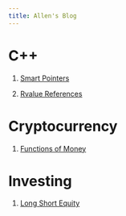 ```yaml
---
title: Allen's Blog
---
```


# C++

1. [Smart Pointers](https://allensun1024.github.io/blogs/2024/04/24/smart-pointers.html)

2. [Rvalue References](https://allensun1024.github.io/blogs/2024/05/07/rvalue-references.html)

# Cryptocurrency

1. [Functions of Money](https://allensun1024.github.io/blogs/2024/04/23/functions-of-money.html)

# Investing

1. [Long Short Equity](https://allensun1024.github.io/blogs/2024/06/25/long-short-equity.html)